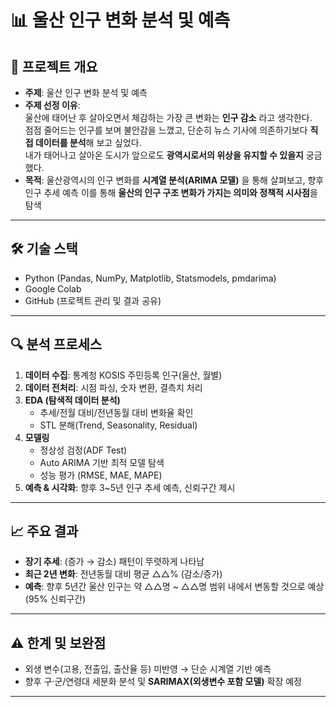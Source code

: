 # 📊 울산 인구 변화 분석 및 예측

## 📌 프로젝트 개요
- **주제**: 울산 인구 변화 분석 및 예측  
- **주제 선정 이유**:  
  울산에 태어난 후 살아오면서 체감하는 가장 큰 변화는 **인구 감소** 라고 생각한다.  
  점점 줄어드는 인구를 보며 불안감을 느꼈고, 단순히 뉴스 기사에 의존하기보다 **직접 데이터를 분석**해 보고 싶었다.  
  내가 태어나고 살아온 도시가 앞으로도 **광역시로서의 위상을 유지할 수 있을지** 궁금했다.
- **목적**: 울산광역시의 인구 변화를 **시계열 분석(ARIMA 모델)** 을 통해 살펴보고, 향후 인구 추세 예측 
  이를 통해 **울산의 인구 구조 변화가 가지는 의미와 정책적 시사점**을 탐색

---

## 🛠️ 기술 스택
- Python (Pandas, NumPy, Matplotlib, Statsmodels, pmdarima)
- Google Colab
- GitHub (프로젝트 관리 및 결과 공유)

---

## 🔍 분석 프로세스
1. **데이터 수집**: 통계청 KOSIS 주민등록 인구(울산, 월별)  
2. **데이터 전처리**: 시점 파싱, 숫자 변환, 결측치 처리  
3. **EDA (탐색적 데이터 분석)**  
   - 추세/전월 대비/전년동월 대비 변화율 확인  
   - STL 분해(Trend, Seasonality, Residual)  
4. **모델링**  
   - 정상성 검정(ADF Test)  
   - Auto ARIMA 기반 최적 모델 탐색  
   - 성능 평가 (RMSE, MAE, MAPE)  
5. **예측 & 시각화**: 향후 3~5년 인구 추세 예측, 신뢰구간 제시  

---

## 📈 주요 결과
- **장기 추세**: (증가 → 감소) 패턴이 뚜렷하게 나타남  
- **최근 2년 변화**: 전년동월 대비 평균 △△% (감소/증가)  
- **예측**: 향후 5년간 울산 인구는 약 △△명 ~ △△명 범위 내에서 변동할 것으로 예상 (95% 신뢰구간)  

---

## ⚠️ 한계 및 보완점
- 외생 변수(고용, 전출입, 출산율 등) 미반영 → 단순 시계열 기반 예측  
- 향후 구·군/연령대 세분화 분석 및 **SARIMAX(외생변수 포함 모델)** 확장 예정  

---
